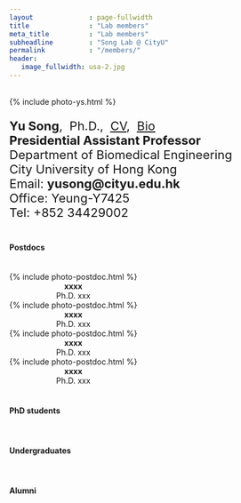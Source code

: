 ```yaml
---
layout              : page-fullwidth
title               : "Lab members"
meta_title          : "Lab members"
subheadline         : "Song Lab @ CityU"
permalink           : "/members/"
header:
   image_fullwidth: usa-2.jpg
---
```


<br>

<div class="row">
  <div class="large-4 columns">
      {% include photo-ys.html %}
  		<h7> </h7><br>  
  </div>
  <div class="large-8 columns">
    <p style="font-size:22px">
      <b>Yu Song</b>,&nbsp;&nbsp;Ph.D.,&nbsp;&nbsp;<u><a href="https://yusong17.github.io/mypaper/cv-yusong.pdf">CV</a></u>,&nbsp;&nbsp;<u><a href="https://yusong17.github.io/mypaper/bio.pdf">Bio</a></u><br>
      <b>Presidential Assistant Professor</b><br>
        Department of Biomedical Engineering<br>
        City University of Hong Kong<br>
      Email: <b>yusong@cityu.edu.hk</b><br>
        Office: Yeung-Y7425<br>
        Tel: +852 34429002<br>
    </p>
  </div>
</div>

#### Postdocs

<br>

<div class="row">
  <div class="large-4 columns">
      <center>
    		{% include photo-postdoc.html %} 
        <h7> </h7><br>
        <b>xxxx</b>
        <h7> </h7><br>
        Ph.D. xxx
			</center>
  </div>
  <div class="large-4 columns">
     <center>
    		{% include photo-postdoc.html %} 
        <h7> </h7><br>
        <b>xxxx</b>
        <h7> </h7><br>
        Ph.D. xxx
			</center>
  </div>
  <div class="large-4 columns">
          <center>
    		{% include photo-postdoc.html %} 
        <h7> </h7><br>
        <b>xxxx</b>
        <h7> </h7><br>
        Ph.D. xxx
			</center>
  </div>
  <div class="large-4 columns">
          <center>
    		{% include photo-postdoc.html %} 
        <h7> </h7><br>
        <b>xxxx</b>
        <h7> </h7><br>
        Ph.D. xxx
			</center>
  </div>
</div>

<br>

#### PhD students

<br>

#### Undergraduates

<br>

#### Alumni
